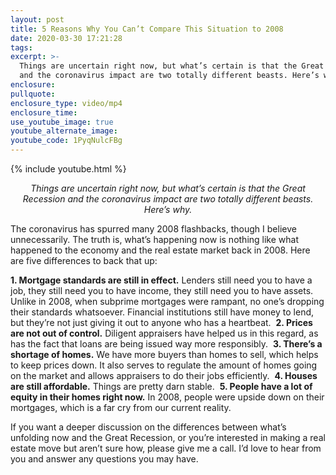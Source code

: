 ```yaml
---
layout: post
title: 5 Reasons Why You Can’t Compare This Situation to 2008
date: 2020-03-30 17:21:28
tags:
excerpt: >-
  Things are uncertain right now, but what’s certain is that the Great Recession
  and the coronavirus impact are two totally different beasts. Here’s why.
enclosure:
pullquote:
enclosure_type: video/mp4
enclosure_time:
use_youtube_image: true
youtube_alternate_image:
youtube_code: 1PyqNulcFBg
---
```


{% include youtube.html %}

<p style="text-align: center;"><em>Things are uncertain right now, but what’s certain is that the Great Recession and the coronavirus impact are two totally different beasts. Here’s why.</em></p>

The coronavirus has spurred many 2008 flashbacks, though I believe unnecessarily. The truth is, what’s happening now is nothing like what happened to the economy and the real estate market back in 2008. Here are five differences to back that up:&nbsp;

**1. Mortgage standards are still in effect.** Lenders still need you to have a job, they still need you to have income, they still need you to have assets. Unlike in 2008, when subprime mortgages were rampant, no one’s dropping their standards whatsoever. Financial institutions still have money to lend, but they’re not just giving it out to anyone who has a heartbeat.&nbsp;
**2. Prices are not out of control.** Diligent appraisers have helped us in this regard, as has the fact that loans are being issued way more responsibly.&nbsp;
**3. There’s a shortage of homes.** We have more buyers than homes to sell, which helps to keep prices down. It also serves to regulate the amount of homes going on the market and allows appraisers to do their jobs efficiently.&nbsp;
**4. Houses are still affordable.** Things are pretty darn stable.&nbsp;
**5. People have a lot of equity in their homes right now.** In 2008, people were upside down on their mortgages, which is a far cry from our current reality.&nbsp;

If you want a deeper discussion on the differences between what’s unfolding now and the Great Recession, or you’re interested in making a real estate move but aren’t sure how, please give me a call. I’d love to hear from you and answer any questions you may have.&nbsp;